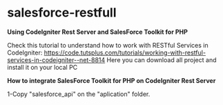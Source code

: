# salesforce-restfull
<b>Using CodeIgniter Rest Server and SalesForce Toolkit for PHP</b>

Check this tutorial to understand how to work with RESTful Services in CodeIgniter: https://code.tutsplus.com/tutorials/working-with-restful-services-in-codeigniter--net-8814 
Here you can download all project and install it on your local PC

<b>How to integrate SalesForce Toolkit for PHP on CodeIgniter Rest Server</b>

1-Copy "salesforce_api" on the "aplication" folder.
